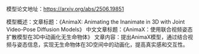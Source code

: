模型论文地址：https://arxiv.org/abs/2506.19851

模型概述：文章标题：《AnimaX: Animating the Inanimate in 3D with Joint Video-Pose Diffusion Models》
中文文章标题：《AnimaX：使用联合视频姿态扩散模型在3D中动画化无生命物体》
文章内容：提出AnimaX模型，通过结合视频与姿态信息，实现无生命物体在3D空间中的动画化，提高真实感和交互性。
